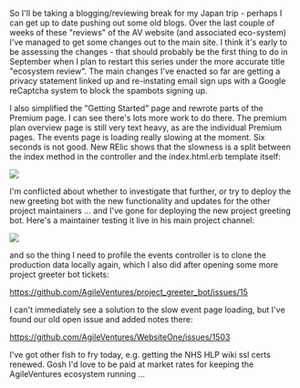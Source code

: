 So I'll be taking a blogging/reviewing break for my Japan trip - perhaps I can get up to date pushing out some old blogs.  Over the last couple of weeks of these "reviews" of the AV website (and associated eco-system) I've managed to get some changes out to the main site.  I think it's early to be assessing the changes - that should probably be the first thing to do in September when I plan to restart this series under the more accurate title "ecosystem review".  The main changes I've enacted so far are getting a privacy statement linked up and re-instating email sign ups with a Google reCaptcha system to block the spambots signing up.

I also simplified the "Getting Started" page and rewrote parts of the Premium page.  I can see there's lots more work to do there.  The premium plan overview page is still very text heavy, as are the individual Premium pages.  The events page is loading really slowing at the moment.  Six seconds is not good. New RElic shows that the slowness is a split between the index method in the controller and the index.html.erb template itself:

![](https://www.dropbox.com/s/pue0dkn4373lcbb/Screenshot%202017-07-20%2009.37.31.png?dl=1)

I'm conflicted about whether to investigate that further, or try to deploy the new greeting bot with the new functionality and updates for the other project maintainers ... and I've gone for deploying the new project greeting bot.  Here's a maintainer testing it live in his main project channel:

![](https://www.dropbox.com/s/ov99d3ogm4jq9lw/Screenshot%202017-07-20%2009.59.55.png?dl=1)

and so the thing I need to profile the events controller is to clone the production data locally again, which I also did after opening some more project greeter bot tickets:

https://github.com/AgileVentures/project_greeter_bot/issues/15

I can't immediately see a solution to the slow event page loading, but I've found our old open issue and added notes there:

https://github.com/AgileVentures/WebsiteOne/issues/1503

I've got other fish to fry today, e.g. getting the NHS HLP wiki ssl certs renewed.  Gosh I'd love to be paid at market rates for keeping the AgileVentures ecosystem running ...
